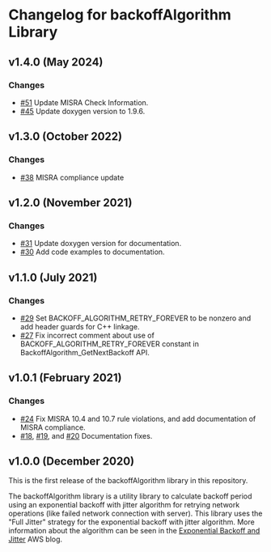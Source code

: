 # Changelog for backoffAlgorithm Library

## v1.4.0 (May 2024)

### Changes
- [#51](https://github.com/FreeRTOS/backoffAlgorithm/pull/51) Update MISRA Check Information.
- [#45](https://github.com/FreeRTOS/backoffAlgorithm/pull/45) Update doxygen version to 1.9.6.

## v1.3.0 (October 2022)

### Changes

- [#38](https://github.com/FreeRTOS/backoffAlgorithm/pull/38) MISRA compliance update

## v1.2.0 (November 2021)

### Changes

- [#31](https://github.com/FreeRTOS/backoffAlgorithm/pull/31) Update doxygen version for documentation.
- [#30](https://github.com/FreeRTOS/backoffAlgorithm/pull/30) Add code examples to documentation.

## v1.1.0 (July 2021)

### Changes

- [#29](https://github.com/FreeRTOS/backoffAlgorithm/pull/29) Set BACKOFF_ALGORITHM_RETRY_FOREVER to be nonzero and add header guards for C++ linkage.
- [#27](https://github.com/FreeRTOS/backoffAlgorithm/pull/27) Fix incorrect comment about use of BACKOFF_ALGORITHM_RETRY_FOREVER constant in BackoffAlgorithm_GetNextBackoff API.

## v1.0.1 (February 2021)

### Changes

- [#24](https://github.com/FreeRTOS/backoffAlgorithm/pull/24) Fix MISRA 10.4 and 10.7 rule violations, and add documentation of MISRA compliance.
- [#18](https://github.com/FreeRTOS/backoffAlgorithm/pull/18), [#19](https://github.com/FreeRTOS/backoffAlgorithm/pull/19), and [#20](https://github.com/FreeRTOS/backoffAlgorithm/pull/20) Documentation fixes.

## v1.0.0 (December 2020)

This is the first release of the backoffAlgorithm library in this repository.

The backoffAlgorithm library is a utility library to calculate backoff period using an exponential backoff with jitter algorithm for retrying network operations (like failed network connection with server).
This library uses the "Full Jitter" strategy for the exponential backoff with jitter algorithm.
More information about the algorithm can be seen in the [Exponential Backoff and Jitter](https://aws.amazon.com/blogs/architecture/exponential-backoff-and-jitter/) AWS blog.
